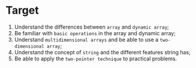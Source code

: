 # Target 

1. Understand the differences between `array` and `dynamic array`;
2. Be familiar with `basic operations` in the array and dynamic array;
3. Understand `multidimensional arrays` and be able to use a `two-dimensional array`;
4. Understand the concept of `string` and the different features string has;
5. Be able to apply the `two-pointer technique` to practical problems.



